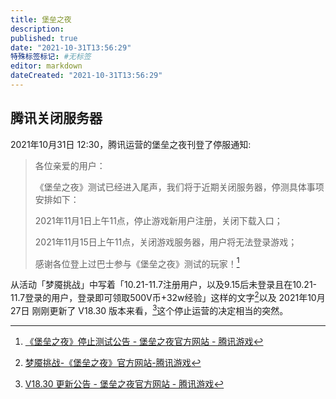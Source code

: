 ```yaml
---
title: 堡垒之夜
description:
published: true
date: "2021-10-31T13:56:29"
特殊标签标记: #无标签
editor: markdown
dateCreated: "2021-10-31T13:56:29"
---
```


## 腾讯关闭服务器

2021年10月31日 12:30，腾讯运营的堡垒之夜刊登了停服通知:

> 各位亲爱的用户：
>
> 《堡垒之夜》测试已经进入尾声，我们将于近期关闭服务器，停测具体事项安排如下：
>
> 2021年11月1日上午11点，停止游戏新用户注册，关闭下载入口；
>
> 2021年11月15日上午11点，关闭游戏服务器，用户将无法登录游戏；
>
> 感谢各位登上过巴士参与《堡垒之夜》测试的玩家！[^903484]

[^903484]: [《堡垒之夜》停止测试公告 - 堡垒之夜官方网站 - 腾讯游戏](https://web.archive.org/web/20211031054818/https://fn.qq.com/webplat/info/news_version3/10021/34544/34546/m22150/202110/903484.shtml)

从活动「梦魇挑战」中写着「10.21-11.7注册用户，以及9.15后未登录且在10.21-11.7登录的用户，登录即可领取500V币+32w经验」这样的文字[^1017]以及 2021年10月27日 刚刚更新了 V18.30 版本来看，[^34544]这个停止运营的决定相当的突然。

[^1017]: [梦魇挑战-《堡垒之夜》官方网站-腾讯游戏](https://web.archive.org/web/20211031055428/https://fn.qq.com/cp/a20211017challenge/index.html)

[^34544]: [V18.30 更新公告 - 堡垒之夜官方网站 - 腾讯游戏](https://web.archive.org/web/20211031060542/https://fn.qq.com/webplat/info/news_version3/10021/34544/34546/m22150/202110/903163.shtml)
